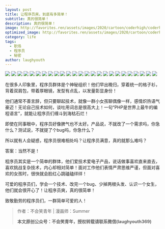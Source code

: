 ```yaml
---
layout: post
title: 让程序员爽，到底有多简单！
subtitle: 真的很简单！
description: 真的很简单！
image: http://favorites.ren/assets/images/2020/cartoon/coderhigh/coderhigh00.jpeg
optimized_image: http://favorites.ren/assets/images/2020/cartoon/coderhigh/coderhigh00.jpeg
category: life
tags:
  - 职场
  - 程序员
  - 秘密
author: laughyouth
---
```

![](http://favorites.ren/assets/images/2020/cartoon/coderhigh/coderhigh01.jpeg)
![](http://favorites.ren/assets/images/2020/cartoon/coderhigh/coderhigh02.jpeg)
![](http://favorites.ren/assets/images/2020/cartoon/coderhigh/coderhigh03.jpeg)
![](http://favorites.ren/assets/images/2020/cartoon/coderhigh/coderhigh04.jpeg)
![](http://favorites.ren/assets/images/2020/cartoon/coderhigh/coderhigh05.jpeg)
![](http://favorites.ren/assets/images/2020/cartoon/coderhigh/coderhigh06.jpeg)
![](http://favorites.ren/assets/images/2020/cartoon/coderhigh/coderhigh07.jpeg)
![](http://favorites.ren/assets/images/2020/cartoon/coderhigh/coderhigh08.jpeg)
![](http://favorites.ren/assets/images/2020/cartoon/coderhigh/coderhigh09.jpeg)
![](http://favorites.ren/assets/images/2020/cartoon/coderhigh/coderhigh10.jpeg)
![](http://favorites.ren/assets/images/2020/cartoon/coderhigh/coderhigh11.jpeg)
![](http://favorites.ren/assets/images/2020/cartoon/coderhigh/coderhigh12.jpeg)
![](http://favorites.ren/assets/images/2020/cartoon/coderhigh/coderhigh13.jpeg)
![](http://favorites.ren/assets/images/2020/cartoon/coderhigh/coderhigh14.jpeg)
![](http://favorites.ren/assets/images/2020/cartoon/coderhigh/coderhigh15.jpeg)
![](http://favorites.ren/assets/images/2020/cartoon/coderhigh/coderhigh16.jpeg)
![](http://favorites.ren/assets/images/2020/cartoon/coderhigh/coderhigh17.jpeg)
![](http://favorites.ren/assets/images/2020/cartoon/coderhigh/coderhigh18.jpeg)
![](http://favorites.ren/assets/images/2020/cartoon/coderhigh/coderhigh19.jpeg)
![](http://favorites.ren/assets/images/2020/cartoon/coderhigh/coderhigh20.jpeg)
![](http://favorites.ren/assets/images/2020/cartoon/coderhigh/coderhigh21.jpeg)
![](http://favorites.ren/assets/images/2020/cartoon/coderhigh/coderhigh22.jpeg)
![](http://favorites.ren/assets/images/2020/cartoon/coderhigh/coderhigh23.jpeg)
![](http://favorites.ren/assets/images/2020/cartoon/coderhigh/coderhigh24.jpeg)
![](http://favorites.ren/assets/images/2020/cartoon/coderhigh/coderhigh25.jpeg)

在很多人印象里，程序员群体是个神秘组织！他们早出晚归，穿着统一的格子衫，背着双肩包，带着厚眼镜，发型有点乱，以发量彰显身份！

他们通常不善言辞，但只要聊起技术，就像一群小女孩聊偶像一样，感情炽热语气豪迈！无论自己技术如何，谈吐用词总是很高大上！一句“PHP是世界上最牛的编程语言”，就能让程序员们缠斗到海枯石烂！

即使在同事眼中，程序员好像脾气也不太好。产品说，不就改了一个需求吗，你急什么？测试说，不就提了个bug吗，你急什么？

所以就有人会疑惑，程序员很难相处吗？让程序员满意，真的就那么难吗？

答案：当然不是！

程序员其实是一个简单的群体，他们爱技术爱电子产品，说话做事喜欢直来直去，喜欢挑战复杂技术，内心却相对简单！面对工作他们表情严肃思维严谨，但面对喜欢的女孩时，很快就会脸红心跳磕磕绊绊！

可爱的程序员们，学会一个技术、改完一个bug、少掉两根头发、认识一个女生，他们就会很开心了！让程序员爽，真的很简单！

致敬勤劳的程序员们，一群简单可爱的人！


>作者：不会笑青年 | 漫画师：Summer
>
>**本文原创公众号：不会笑青年，授权转载请联系微信(laughyouth369)**
